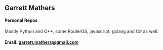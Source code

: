 ## Garrett Mathers

#### Personal Repos
Mostly Python and C++, some RouterOS, javascript, golang and C# as well.


#### Email: garrett.mathers@gmail.com





